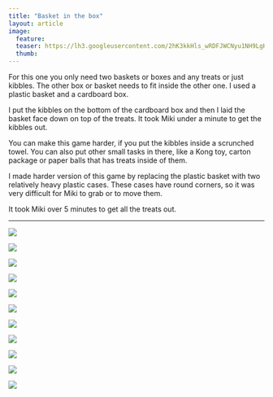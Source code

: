 ```yaml
---
title: "Basket in the box"
layout: article
image:
  feature:
  teaser: https://lh3.googleusercontent.com/2hK3kkHls_wRDFJWCNyu1NH9LgK53KLxx3yU0sj0qtE=w245
  thumb:
---
```


For this one you only need two baskets or boxes and any treats or just kibbles. The other box or basket needs to fit inside the other one. I used a plastic basket and a cardboard box.

I put the kibbles on the bottom of the cardboard box and then I laid the basket face down on top of the treats. It took Miki under a minute to get the kibbles out.

You can make this game harder, if you put the kibbles inside a scrunched towel. You can also put other small tasks in there, like a Kong toy, carton package or paper balls that has treats inside of them.

I made harder version of this game by replacing the plastic basket with two relatively heavy plastic cases. These cases have round corners, so it was very difficult for Miki to grab or to move them.

It took Miki over 5 minutes to get all the treats out.

---

[![](https://lh3.googleusercontent.com/0N8O-Z6seArIsGfTUyQWdGgFNet95Hiyb-7pcqIacbM=w800)](https://lh3.googleusercontent.com/0N8O-Z6seArIsGfTUyQWdGgFNet95Hiyb-7pcqIacbM=s0)

[![](https://lh3.googleusercontent.com/yVNpuQhRHndAdeH_uhEk4JnM76ubGD59iMLrtQhCI2w=w800)](https://lh3.googleusercontent.com/yVNpuQhRHndAdeH_uhEk4JnM76ubGD59iMLrtQhCI2w=s0)

[![](https://lh3.googleusercontent.com/MTG01dc7tmUcYaMcUmvbxRaKRuia9-K5ABzJy_iYiDE=w800)](https://lh3.googleusercontent.com/MTG01dc7tmUcYaMcUmvbxRaKRuia9-K5ABzJy_iYiDE=s0)

[![](https://lh3.googleusercontent.com/syv0qsBnGk1BKtkGMaXX-Nkmuaf8ypmfzThlvAa40qo=w800)](https://lh3.googleusercontent.com/syv0qsBnGk1BKtkGMaXX-Nkmuaf8ypmfzThlvAa40qo=s0)

[![](https://lh3.googleusercontent.com/x2uaIMxaDExVUuasS6IyzMqaGHBBvVnJrviACqwg9eE=w800)](https://lh3.googleusercontent.com/x2uaIMxaDExVUuasS6IyzMqaGHBBvVnJrviACqwg9eE=s0)

[![](https://lh3.googleusercontent.com/LI28LFtJck12kcr3VuVGcm26ewiosqeS7M3qmtxeEBM=w800)](https://lh3.googleusercontent.com/LI28LFtJck12kcr3VuVGcm26ewiosqeS7M3qmtxeEBM=s0)

[![](https://lh3.googleusercontent.com/FQZcl2ktqMvQR6rhRrQe0vmOB4LSfm9iuNwa5LiVxTM=w800)](https://lh3.googleusercontent.com/FQZcl2ktqMvQR6rhRrQe0vmOB4LSfm9iuNwa5LiVxTM=s0)

[![](https://lh3.googleusercontent.com/xFLzknCQJn2rIzz77zKzKss_UK2YuMn7YcAshKGqWkXBzWpp3ofOfG1G70BR3-sw2HJrGapUPZsvgc-1LVoyMtuMvTy9hXDG0u1K40d0LyKPlgM0QhWaf1QS7mOdWtyahmp2wQTOiYDEGJCszd-rNbzWBF_mDq8FdBB-rgxyVnDEcEAr0wJvc4BymCnOK7UOkN4WcQ5toTlcxF1XgiOG4_OGrjdvna-qPLMd7wFfTBozGzet-3GbAQ7HYQCQy_KziWq89leA26dDQXxdj9RSF6mGLd1cOHf4Q-JTBRl6JQ_aNMBqJ85sO-cfFaOM-Q9rK0EipuTvYO8GKUWF7c_o-mMunzWVujt-5mxT7y7HjVBdSRIJoxE_k2ipFb6iPR13lnOagmD-QDjRPp6KP7F275T7WPDVVdW0KPLwYmneBwgGQuQkwfjwniptiXD56AA7chtySu_9qlL1DqYDP0z4yvJ1FkRz1qUCoSWDDeokZZ2L-UBYxhoCXIuhUPDY6yJ2I59byR5MCYCpSXsrll9y8Q4xhMBlu_CZLBIfGthYigU=w800)](https://lh3.googleusercontent.com/xFLzknCQJn2rIzz77zKzKss_UK2YuMn7YcAshKGqWkXBzWpp3ofOfG1G70BR3-sw2HJrGapUPZsvgc-1LVoyMtuMvTy9hXDG0u1K40d0LyKPlgM0QhWaf1QS7mOdWtyahmp2wQTOiYDEGJCszd-rNbzWBF_mDq8FdBB-rgxyVnDEcEAr0wJvc4BymCnOK7UOkN4WcQ5toTlcxF1XgiOG4_OGrjdvna-qPLMd7wFfTBozGzet-3GbAQ7HYQCQy_KziWq89leA26dDQXxdj9RSF6mGLd1cOHf4Q-JTBRl6JQ_aNMBqJ85sO-cfFaOM-Q9rK0EipuTvYO8GKUWF7c_o-mMunzWVujt-5mxT7y7HjVBdSRIJoxE_k2ipFb6iPR13lnOagmD-QDjRPp6KP7F275T7WPDVVdW0KPLwYmneBwgGQuQkwfjwniptiXD56AA7chtySu_9qlL1DqYDP0z4yvJ1FkRz1qUCoSWDDeokZZ2L-UBYxhoCXIuhUPDY6yJ2I59byR5MCYCpSXsrll9y8Q4xhMBlu_CZLBIfGthYigU=s0)

[![](https://lh3.googleusercontent.com/Xc1RKlps1aFd_G2DGqf2lEhXhHClJLVa3N-ikmCwtjnkwxHWVT8TwQiU7Pe-51bwj5dnOoEFdTdgHlpg7nYBG49uReHsroeEZdeeHNVXEwYwaqwzZ8saPvPsqOq0odv0uMW46AtwXA4N7j8ZKL1U8lO9aisy5e4_BSy7pM0m7biFmzC2m9C375jBMTbsa0fgAt0EmkpEEf1y4ytLlqn5ucFF8P-ShgoxWwBtKgny-aDDT5QkhkrrX5Bd0EVM5PebI7SVTcV0I2odrHEQ7Lw1HKfi1IOt80-YkFlSckwGn0V8dXf4-rX22McRGlHlXXc1DwuKj2Rh3eY40KgMp8Iz3pNTzrvg3oiWqAD_K-MEUbuisNwLvb4ammmdkMzEVAO30Ts1x3z-jXt_PnfHQAmz-3j3eOzkMSyfzSY-KZcKtuE32Z3XjFN55PjA_8q_XMnO3ZoFziFsO4CVKTFd8C2i8pMdnu_QIKOzLEelo_w7NL5-GVD0EXXwvdq-6Fli678BCqWlfj_d-_43hdlXvbmeIExyUJEPKsoRjbZNjFryC0s=w800)](https://lh3.googleusercontent.com/Xc1RKlps1aFd_G2DGqf2lEhXhHClJLVa3N-ikmCwtjnkwxHWVT8TwQiU7Pe-51bwj5dnOoEFdTdgHlpg7nYBG49uReHsroeEZdeeHNVXEwYwaqwzZ8saPvPsqOq0odv0uMW46AtwXA4N7j8ZKL1U8lO9aisy5e4_BSy7pM0m7biFmzC2m9C375jBMTbsa0fgAt0EmkpEEf1y4ytLlqn5ucFF8P-ShgoxWwBtKgny-aDDT5QkhkrrX5Bd0EVM5PebI7SVTcV0I2odrHEQ7Lw1HKfi1IOt80-YkFlSckwGn0V8dXf4-rX22McRGlHlXXc1DwuKj2Rh3eY40KgMp8Iz3pNTzrvg3oiWqAD_K-MEUbuisNwLvb4ammmdkMzEVAO30Ts1x3z-jXt_PnfHQAmz-3j3eOzkMSyfzSY-KZcKtuE32Z3XjFN55PjA_8q_XMnO3ZoFziFsO4CVKTFd8C2i8pMdnu_QIKOzLEelo_w7NL5-GVD0EXXwvdq-6Fli678BCqWlfj_d-_43hdlXvbmeIExyUJEPKsoRjbZNjFryC0s=s0)

[![](https://lh3.googleusercontent.com/HdPUMw9V4JC9yUHgBbSAdO4OzBgtyoFEGeHs-jHrCV_gUP56q9tVdXWQehEO_19zDvNFQv1gyL6W_0znBjwd4z3Iz-zy3io_7echoXzEWLEKSpOg6udSvS9g4uF4_0AmjRT07tom84qcROgQcQlWO7ZK6pRUyaxqvJuVUNCLjJzy6I4ugIWWcwq3JGkQQADg7OQlF-gVtPzDpPezB0vPaHKIcZoCLk0AeZ4R85t2wvdskE972iLVMUZ42R90jxU-D-L-mGUnWsKXRhzoJ4_8QltJ7ozhE2fr0kD3XblVTqcVJDormUgnkidIAxchxzImSY-Y_d0j1P0rvJNtSiKmZNK1NL2oVALjNG-Pc_p6pk44V4CvXq2M8RUgiTLqFRQjVmmf8pdi0tEYZjb13-psqXxMue63t7h0wK5_tn75HBLPwe2GsEroOTp43TuLlIIA_g4K1RXWX_sbusz5dlbclBYmpIN8pP3WSbNEBRVF0kAr8NlU0gfQ7wTgqr3EufaHlh2UZV1CwaV0e_zpRNhS--ho2WjEUo7lKCv4UbJBCH0=w800)](https://lh3.googleusercontent.com/HdPUMw9V4JC9yUHgBbSAdO4OzBgtyoFEGeHs-jHrCV_gUP56q9tVdXWQehEO_19zDvNFQv1gyL6W_0znBjwd4z3Iz-zy3io_7echoXzEWLEKSpOg6udSvS9g4uF4_0AmjRT07tom84qcROgQcQlWO7ZK6pRUyaxqvJuVUNCLjJzy6I4ugIWWcwq3JGkQQADg7OQlF-gVtPzDpPezB0vPaHKIcZoCLk0AeZ4R85t2wvdskE972iLVMUZ42R90jxU-D-L-mGUnWsKXRhzoJ4_8QltJ7ozhE2fr0kD3XblVTqcVJDormUgnkidIAxchxzImSY-Y_d0j1P0rvJNtSiKmZNK1NL2oVALjNG-Pc_p6pk44V4CvXq2M8RUgiTLqFRQjVmmf8pdi0tEYZjb13-psqXxMue63t7h0wK5_tn75HBLPwe2GsEroOTp43TuLlIIA_g4K1RXWX_sbusz5dlbclBYmpIN8pP3WSbNEBRVF0kAr8NlU0gfQ7wTgqr3EufaHlh2UZV1CwaV0e_zpRNhS--ho2WjEUo7lKCv4UbJBCH0=s0)

[![](https://lh3.googleusercontent.com/Ht7Wq9oZ1ANv_5-t-u8_HcmzraKRueGI1Z6K7xo7f7XSvi7tIm5Z6x2nNzN7x6diBNVKfc5TnFbDkbXph2c32IHh4fDBGen6GquCZQ17FJOywQPirNiNEBk_4Krm0Ifd8LT2xX8SBMhWqK0Durph3KnhbZGbb8Q7Cdzl4nWGqWd29dgMCX6ucAEFQy6FFeCNElS-6jcbR3pcJ8nIgFEAV6XRr5VXY4ThoYlUeifefbFtJbWI3nPKbJr1npSJyD9rlBcxAfMgNoTpQuKQNVJScwIPlCc_8UOGmwDt04dVVZVIwBqvFUqlmraWSbRGwtxfBCG0REgYWpX1FpbhfV2foBB-_9Vd_KA0D5iy0wbB-jVN9Sdm_ioj404hSYQ53kzkxNFD43jm533QCmj1Kh2cmrGKv15rWII4ZKzDuH-aOLqYll3L5XCer3GjJb6HeJvMHsE8ZboH6Ef7mZHVG3LvzKe1QHbIVFE26J-2vJD4ZOnD7rdcQjExI58pSQLJcyo705glq_6uf2Wj0l0gOCN9ttUhv-Uz6wLqwBSXqa0XUXQ=w800)](https://lh3.googleusercontent.com/Ht7Wq9oZ1ANv_5-t-u8_HcmzraKRueGI1Z6K7xo7f7XSvi7tIm5Z6x2nNzN7x6diBNVKfc5TnFbDkbXph2c32IHh4fDBGen6GquCZQ17FJOywQPirNiNEBk_4Krm0Ifd8LT2xX8SBMhWqK0Durph3KnhbZGbb8Q7Cdzl4nWGqWd29dgMCX6ucAEFQy6FFeCNElS-6jcbR3pcJ8nIgFEAV6XRr5VXY4ThoYlUeifefbFtJbWI3nPKbJr1npSJyD9rlBcxAfMgNoTpQuKQNVJScwIPlCc_8UOGmwDt04dVVZVIwBqvFUqlmraWSbRGwtxfBCG0REgYWpX1FpbhfV2foBB-_9Vd_KA0D5iy0wbB-jVN9Sdm_ioj404hSYQ53kzkxNFD43jm533QCmj1Kh2cmrGKv15rWII4ZKzDuH-aOLqYll3L5XCer3GjJb6HeJvMHsE8ZboH6Ef7mZHVG3LvzKe1QHbIVFE26J-2vJD4ZOnD7rdcQjExI58pSQLJcyo705glq_6uf2Wj0l0gOCN9ttUhv-Uz6wLqwBSXqa0XUXQ=s0)
